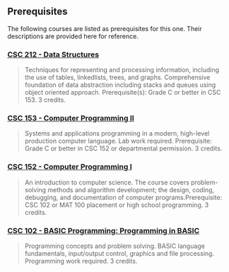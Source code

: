 ## Prerequisites

The following courses are listed as prerequisites for this one. Their descriptions are provided here for reference.

### [CSC 212	- Data Structures](http://southernct.edu/academics/schools/arts/departments/computerscience/undergrad_courses_cs.html#400)

> Techniques for representing and processing information, including the use of tables, linkedlists, trees, and graphs. Comprehensive foundation of data abstraction including stacks and queues using object oriented approach. Prerequisite(s): Grade C or better in CSC 153. 3 credits.

### [CSC 153	- Computer Programming II](http://southernct.edu/academics/schools/arts/departments/computerscience/undergrad_courses_cs.html#153)

> Systems and applications programming in a modern, high-level production computer language. Lab work required. Prerequisite: Grade C or better in CSC 152 or departmental permission. 3 credits.

### [CSC 152	- Computer Programming I](http://southernct.edu/academics/schools/arts/departments/computerscience/undergrad_courses_cs.html#152)

> An introduction to computer science. The course covers problem-solving methods and algorithm development; the design, coding, debugging, and documentation of computer programs.Prerequisite: CSC 102 or MAT 100 placement or high school programming. 3 credits.

### [CSC 102	- BASIC Programming: Programming in BASIC](http://southernct.edu/academics/schools/arts/departments/computerscience/undergrad_courses_cs.html#102)

> Programming concepts and problem solving. BASIC language fundamentals, input/output control, graphics and file processing. Programming work required. 3 credits.
